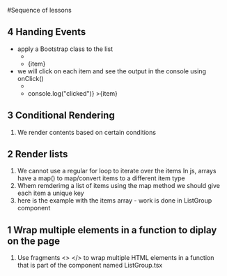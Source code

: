 #Sequence of lessons

## 4 Handing Events

- apply a Bootstrap class to the list
  - <li className="list-group-item" key={item}>{item}</li>
- we will click on each item and see the output in the console using onClick()
  - <li className="list-group-item" key={item} onClick = {() => console.log("clicked")} >{item}</li>

## 3 Conditional Rendering

1. We render contents based on certain conditions

## 2 Render lists

1. We cannot use a regular for loop to iterate over the items
   In js, arrays have a map() to map/convert items to a different item type
2. Whem remderimg a list of items using the map method we should give each item a unique key
3. here is the example with the items array - work is done in ListGroup component

## 1 Wrap multiple elements in a function to diplay on the page

1. Use fragments <> </> to wrap multiple HTML elements in a function that is part of the component named ListGroup.tsx
